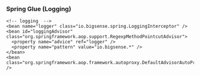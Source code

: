 ### Spring Glue (Logging)

    <!-- logging  -->
    <bean name="logger" class="io.bigsense.spring.LoggingInterceptor" />
    <bean id="loggingAdvisor" class="org.springframework.aop.support.RegexpMethodPointcutAdvisor">
      <property name="advice" ref="logger" />
      <property name="pattern" value="io.bigsense.*" />
    </bean>
    <bean class="org.springframework.aop.framework.autoproxy.DefaultAdvisorAutoProxyCreator" />

